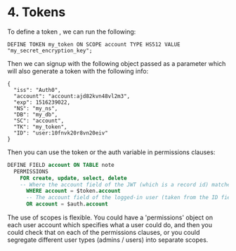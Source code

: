 # 4. Tokens

To define a token , we can run the following:

```
DEFINE TOKEN my_token ON SCOPE account TYPE HS512 VALUE "my_secret_encryption_key";
```

Then we can signup with the following object passed as a parameter which will also generate a token with the following info:

```
{ 
  "iss": "Auth0", 
  "account": "account:ajd82kvn48vl2m3", 
  "exp": 1516239022, 
  "NS": "my_ns", 
  "DB": "my_db", 
  "SC": "account", 
  "TK": "my_token", 
  "ID": "user:10fnvk20r8vn20eiv" 
}
```

Then you can use the token or the auth variable in permissions clauses:

```sql
DEFINE FIELD account ON TABLE note
  PERMISSIONS
    FOR create, update, select, delete
    -- Where the account field of the JWT (which is a record id) matches the account field of the document
      WHERE account = $token.account 
      -- The account field of the logged-in user (taken from the ID field on the JWT) matches the account field of the document
      OR account = $auth.account 
```

The use of scopes is flexible. You could have a 'permissions' object on each user account which specifies what a user could do, and then you could check that on each of the permissions clauses, or you could segregate different user types (admins / users) into separate scopes.
